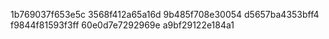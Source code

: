 
  1b769037f653e5c
  3568f412a65a16d
  9b485f708e30054
  d5657ba4353bff4
  f9844f81593f3ff
  60e0d7e7292969e
  a9bf29122e184a1
